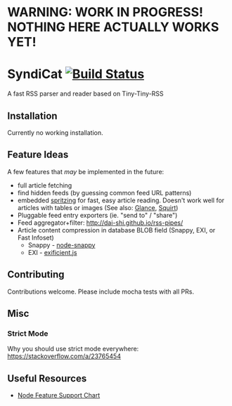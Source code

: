 # WARNING: WORK IN PROGRESS! NOTHING HERE ACTUALLY WORKS YET!
# SyndiCat [![Build Status](https://travis-ci.org/jchristi/syndicat.svg?branch=master)](https://travis-ci.org/jchristi/syndicat)
A fast RSS parser and reader based on Tiny-Tiny-RSS

## Installation
Currently no working installation.

## Feature Ideas
A few features that *may* be implemented in the future:

* full article fetching
* find hidden feeds (by guessing common feed URL patterns)
* embedded [spritzing](http://spritzinc.com/) for fast, easy article reading.
  Doesn't work well for articles with tables or images (See also: [Glance](https://github.com/Miserlou/Glance),
  [Squirt](https://github.com/cameron/squirt))
* Pluggable feed entry exporters (ie. "send to" / "share")
* Feed aggregator+filter: http://dai-shi.github.io/rss-pipes/
* Article content compression in database BLOB field (Snappy, EXI, or Fast Infoset)
  * Snappy - [node-snappy](https://github.com/kesla/node-snappy)
  * EXI - [exificient.js](https://github.com/EXIficient/exificient.js)

## Contributing
Contributions welcome. Please include mocha tests with all PRs.

## Misc
### Strict Mode
Why you should use strict mode everywhere: https://stackoverflow.com/a/23765454

## Useful Resources
- [Node Feature Support Chart](http://node.green/)
